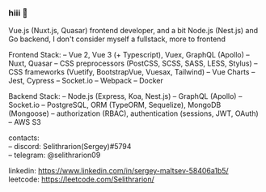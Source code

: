 ### hiii 👋
Vue.js (Nuxt.js, Quasar) frontend developer, and a bit Node.js (Nest.js) and Go backend, I don't consider myself a fullstack, more to frontend  

Frontend Stack:
– Vue 2, Vue 3 (+ Typescript), Vuex, GraphQL (Apollo)
– Nuxt, Quasar
– CSS preprocessors (PostCSS, SCSS, SASS, LESS, Stylus)
– CSS frameworks (Vuetify, BootstrapVue, Vuesax, Tailwind)
– Vue Charts
– Jest, Cypress
– Socket.io
– Webpack
– Docker

Backend Stack:
– Node.js (Express, Koa, Nest.js)
– GraphQL (Apollo)
– Socket.io
– PostgreSQL, ORM (TypeORM, Sequelize), MongoDB (Mongoose)
– authorization (RBAC), authentication (sessions, JWT, OAuth)
– AWS S3

contacts:  
– discord: Selithrarion(Sergey)#5794  
– telegram: @selithrarion09

linkedin: https://www.linkedin.com/in/sergey-maltsev-58406a1b5/  
leetcode: https://leetcode.com/Selithrarion/
